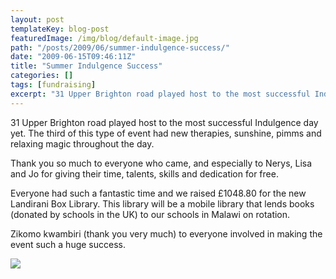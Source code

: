 ```yaml
---
layout: post
templateKey: blog-post
featuredImage: /img/blog/default-image.jpg
path: "/posts/2009/06/summer-indulgence-success/"
date: "2009-06-15T09:46:11Z"
title: "Summer Indulgence Success"
categories: []
tags: [fundraising]
excerpt: "31 Upper Brighton road played host to the most successful Indulgence day yet. The third of this typ..."
---
```


31 Upper Brighton road played host to the most successful Indulgence day yet. The third of this type of event had new therapies, sunshine, pimms and relaxing magic throughout the day.

Thank you so much to everyone who came, and especially to Nerys, Lisa and Jo for giving their time, talents, skills and dedication for free.

Everyone had such a fantastic time and we raised £1048.80 for the new Landirani Box Library. This library will be a mobile library that lends books (donated by schools in the UK) to our schools in Malawi on rotation.

Zikomo kwambiri (thank you very much) to everyone involved in making the event such a huge success.

![](https://www.landirani.org/image_library/news/full_size/4a2e4368cff39summer_indulgence_print-1.jpg)